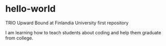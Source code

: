 # hello-world
TRIO Upward Bound at Finlandia University first repository

I am learning how to teach students about coding and help them graduate from college.
